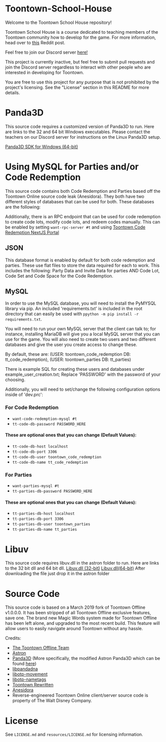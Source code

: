 # Toontown-School-House
Welcome to the Toontown School House repository!

Toontown School House is a course dedicated to teaching members of the Toontown community how to develop for the game. For more information, head over to [this](https://www.reddit.com/r/Toontown/comments/doszgg/toontown_school_house_learn_to_develop_for/) Reddit post.

Feel free to join our Discord server [here!](https://discord.gg/xFGA8Xa)

This project is currently inactive, but feel free to submit pull requests and join the Discord server regardless to interact with other people who are interested in developing for Toontown.

You are free to use this project for any purpose that is not prohibited by the project's licensing. See the "License" section in this README for more details.

# Panda3D
This source code requires a customized version of Panda3D to run. Here are links to the 32 and 64 bit Windows executables. Please contact the teachers on our Discord server for instructions on the Linux Panda3D setup.

[Panda3D SDK for Windows (64-bit)](http://www.mediafire.com/file/jd64nzvtdvnyw5z/Panda3D-1.11.0-x64.exe/file)

# Using MySQL for Parties and/or Code Redemption
This source code contains both Code Redemption and Parties based off the Toontown Online source code leak (Anesidora). They both have two different styles of databases that can be used for both. These databases are the following:

Additionally, there is an RPC endpoint that can be used for code redemption to create code lots, modify code lots, and redeem codes manually. 
This can be enabled by setting `want-rpc-server #t` and using [Toontown Code Redemption NextJS Portal](https://github.com/alexbegt/TT-CR-NextJS-Portal)

## JSON 
This database format is enabled by default for both code redemption and parties. These use flat files to store the data required for each to work. This includes the following: Party Data and Invite Data for parties AND Code Lot, Code Set and Code Space for the Code Redemption.

## MySQL
In order to use the MySQL database, you will need to install the PyMYSQL library via pip. An included 'requirements.txt' is included in the root directory that can easily be used with `ppython -m pip install -r requirements.txt`.

You will need to run your own MySQL server that the client can talk to; for instance, installing MariaDB will give you a local MySQL server that you can use for the game. You will also need to create two users and two different databases and give the user you create access to change these.

By default, these are: (USER: toontown_code_redemption DB: tt_code_redemption), (USER: toontown_parties DB: tt_parties)

There is example SQL for creating these users and databases under example_user_creation.txt; Replace 'PASSWORD' with the password of your choosing.

Additionally, you will need to set/change the following configuration options inside of 'dev.prc':
### For Code Redemption
* `want-code-redemption-mysql #t`
* `tt-code-db-password PASSWORD_HERE`
#### These are optional ones that you can change (Default Values):
* `tt-code-db-host localhost`
* `tt-code-db-port 3306`
* `tt-code-db-user toontown_code_redemption`
* `tt-code-db-name tt_code_redemption`
### For Parties
* `want-parties-mysql #t`
* `tt-parties-db-password PASSWORD_HERE`
#### These are optional ones that you can change (Default Values):
* `tt-parties-db-host localhost`
* `tt-parties-db-port 3306`
* `tt-parties-db-user toontown_parties`
* `tt-parties-db-name tt_parties`

# Libuv 
This source code requires libuv.dll in the astron folder to run. Here are links to the 32 bit dll and 64 bit dll.
[Libuv.dll (32-bit)](https://cdn.discordapp.com/attachments/638485243560460309/640339222682664973/libuv.dll)
[Libuv.dll(64-bit)](https://cdn.discordapp.com/attachments/638485243560460309/640339153346887696/libuv.dll)
After downloading the file just drop it in the astron folder

# Source Code
This source code is based on a March 2019 fork of Toontown Offline v1.0.0.0. It has been stripped of all Toontown Offline exclusive features, save one. The brand new Magic Words system made for Toontown Offline has been left alone, and upgraded to the most recent build. This feature will allow users to easily navigate around Toontown without any hassle.

Credits:
* [The Toontown Offline Team](https://ttoffline.com)
* [Astron](https://github.com/Astron/Astron)
* [Panda3D](https://github.com/panda3d/panda3d) (More specifically, the modified Astron Panda3D which can be found [here](https://github.com/Astron/panda3d))
* [libpandadna](https://github.com/loblao/libpandadna)
* [libotp-movement](https://github.com/jwcotejr/libotp-movement)
* [libotp-nametags](https://github.com/loblao/libotp-nametags)
* [Toontown Rewritten](https://toontownrewritten.com)
* [Anesidora](https://github.com/satire6/Anesidora)
* Reverse-engineered Toontown Online client/server source code is property of The Walt Disney Company.

# License
See `LICENSE.md` and `resources/LICENSE.md` for licensing information.
